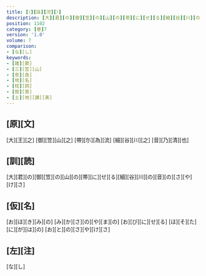 ```yaml
---
title: [（][詠][河][）]
description: [大][君][の][御][笠][の][山][の][帯][に][せ][る][細][谷][川][の][音][の][さ][や][け][さ]
position: 1102
category: [巻]7
version: '1.0'
volume: 7
comparison:
- [な][し]
keywords:
- [雑][歌]
- [三][笠][山]
- [奈][良]
- [地][名]
- [枕][詞]
- [叙][景]
- [土][地][讃][美]
---
```


## [原][文]

[大][王][之] [御][笠][山][之] [帶][尓][為][流] [細][谷][川][之] [音][乃][清][也]

## [訓][読]

[大][君][の][御][笠][の][山][の][帯][に][せ][る][細][谷][川][の][音][の][さ][や][け][さ]

## [仮][名]

[お][ほ][き][み][の] [み][か][さ][の][や][ま][の] [お][び][に][せ][る] [ほ][そ][た][に][が][は][の] [お][と][の][さ][や][け][さ]

## [左][注]

[な][し]
